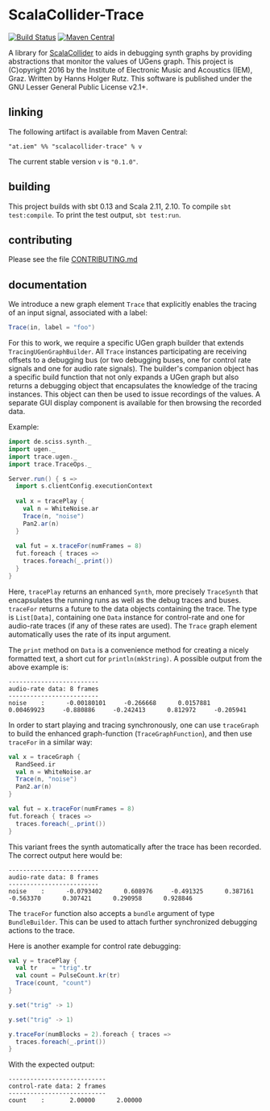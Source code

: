 # ScalaCollider-Trace

[![Build Status](https://travis-ci.org/iem-projects/ScalaCollider-Trace.svg?branch=master)](https://travis-ci.org/iem-projects/ScalaCollider-Trace)
[![Maven Central](https://maven-badges.herokuapp.com/maven-central/at.iem/scalacollider-trace_2.11/badge.svg)](https://maven-badges.herokuapp.com/maven-central/at.iem/scalacollider-trace_2.11)

A library for [ScalaCollider](https://github.com/Sciss/ScalaCollider) to aids in debugging 
synth graphs by providing abstractions that monitor the values of UGens graph.
This project is (C)opyright 2016 by the Institute of Electronic Music and Acoustics (IEM), Graz. 
Written by Hanns Holger Rutz. This software is published under the GNU Lesser General Public License v2.1+.

## linking

The following artifact is available from Maven Central:

    "at.iem" %% "scalacollider-trace" % v

The current stable version `v` is `"0.1.0"`.

## building

This project builds with sbt 0.13 and Scala 2.11, 2.10. To compile `sbt test:compile`.
To print the test output, `sbt test:run`.

## contributing

Please see the file [CONTRIBUTING.md](CONTRIBUTING.md)

## documentation

We introduce a new graph element `Trace` that explicitly enables the tracing
of an input signal, associated with a label:

```scala
Trace(in, label = "foo")
```
    
For this to work, we require a specific UGen graph builder that extends
`TracingUGenGraphBuilder`. All `Trace` instances participating are
receiving offsets to a debugging bus (or two debugging buses, one for
control rate signals and one for audio rate signals). The builder's
companion object has a specific build function that not only expands
a UGen graph but also returns a debugging object that encapsulates the
knowledge of the tracing instances. This object can then be used to
issue recordings of the values. A separate GUI display component is
available for then browsing the recorded data.

Example:

```scala
import de.sciss.synth._
import ugen._
import trace.ugen._
import trace.TraceOps._

Server.run() { s =>
  import s.clientConfig.executionContext
  
  val x = tracePlay {
    val n = WhiteNoise.ar
    Trace(n, "noise")
    Pan2.ar(n)
  }
  
  val fut = x.traceFor(numFrames = 8)
  fut.foreach { traces =>
    traces.foreach(_.print())
  }
}
```

Here, `tracePlay` returns an enhanced `Synth`, more precisely `TraceSynth`
that encapsulates the running runs as well as the debug traces and buses.
`traceFor` returns a future to the data objects containing the trace.
The type is `List[Data]`, containing one `Data` instance for control-rate
and one for audio-rate traces (if any of these rates are used). The
`Trace` graph element automatically uses the rate of its input argument.

The `print` method on `Data` is a convenience method for creating a
nicely formatted text, a short cut for `println(mkString)`. A possible
output from the above example is:

    -------------------------
    audio-rate data: 8 frames
    -------------------------
    noise    :      -0.00180101     -0.266668      0.0157881      0.00469923     -0.880886     -0.242413      0.812972     -0.205941

In order to start playing and tracing synchronously, one can use
`traceGraph` to build the enhanced graph-function (`TraceGraphFunction`),
and then use `traceFor` in a similar way:

```scala
val x = traceGraph {
  RandSeed.ir
  val n = WhiteNoise.ar
  Trace(n, "noise")
  Pan2.ar(n)
}

val fut = x.traceFor(numFrames = 8)
fut.foreach { traces =>
  traces.foreach(_.print())
}
```

This variant frees the synth automatically after the trace has been
recorded. The correct output here would be:

    -------------------------
    audio-rate data: 8 frames
    -------------------------
    noise    :      -0.0793402      0.608976     -0.491325      0.387161     -0.563370      0.307421      0.290958      0.928846

The `traceFor` function also accepts a `bundle` argument of type
`BundleBuilder`. This can be used to attach further synchronized
debugging actions to the trace.

Here is another example for control rate debugging:

```scala
val y = tracePlay {
  val tr    = "trig".tr
  val count = PulseCount.kr(tr)
  Trace(count, "count")
}

y.set("trig" -> 1)

y.set("trig" -> 1)

y.traceFor(numBlocks = 2).foreach { traces =>
  traces.foreach(_.print())
}
```

With the expected output:

    ---------------------------
    control-rate data: 2 frames
    ---------------------------
    count    :       2.00000      2.00000
